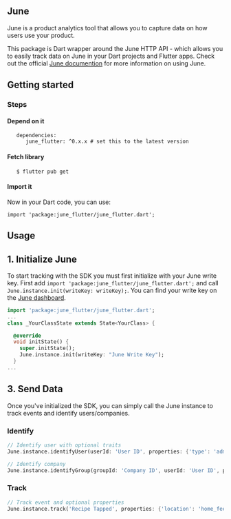## June

June is a product analytics tool that allows you to capture data on how users use your product.

This package is Dart wrapper around the June HTTP API - which allows you to easily track data on June in your Dart projects and Flutter apps. Check out the official [June documention](https://www.june.so/docs) for more information on using June. 

## Getting started

### Steps

#### Depend on it
```
   dependencies:
      june_flutter: ^0.x.x # set this to the latest version
```
#### Fetch library
```
   $ flutter pub get
```
#### Import it
Now in your Dart code, you can use:
```
import 'package:june_flutter/june_flutter.dart';
```

## Usage

## 1. Initialize June
To start tracking with the SDK you must first initialize with your June write key. First add `import 'package:june_flutter/june_flutter.dart';` and call `June.instance.init(writeKey: writeKey);`. You can find your write key on the [June dashboard](https://analytics.june.so/).

```dart
import 'package:june_flutter/june_flutter.dart';
...
class _YourClassState extends State<YourClass> {

  @override
  void initState() {
    super.initState();
    June.instance.init(writeKey: "June Write Key");
  }
...
```

## 3. Send Data
Once you've initialized the SDK, you can simply call the June instance to track events and identify users/companies.

### Identify
```dart
// Identify user with optional traits
June.instance.identifyUser(userId: 'User ID', properties: {'type': 'admin'});

// Identify company
June.instance.identifyGroup(groupId: 'Company ID', userId: 'User ID', properties: {'plan': 'enterprise'});
```

### Track
```dart
// Track event and optional properties
June.instance.track('Recipe Tapped', properties: {'location': 'home_feed'});
```